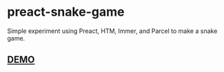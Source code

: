 # preact-snake-game
Simple experiment using Preact, HTM, Immer, and Parcel to make a snake game.

## [DEMO](https://robertpage.github.io/preact-snake-game/)
